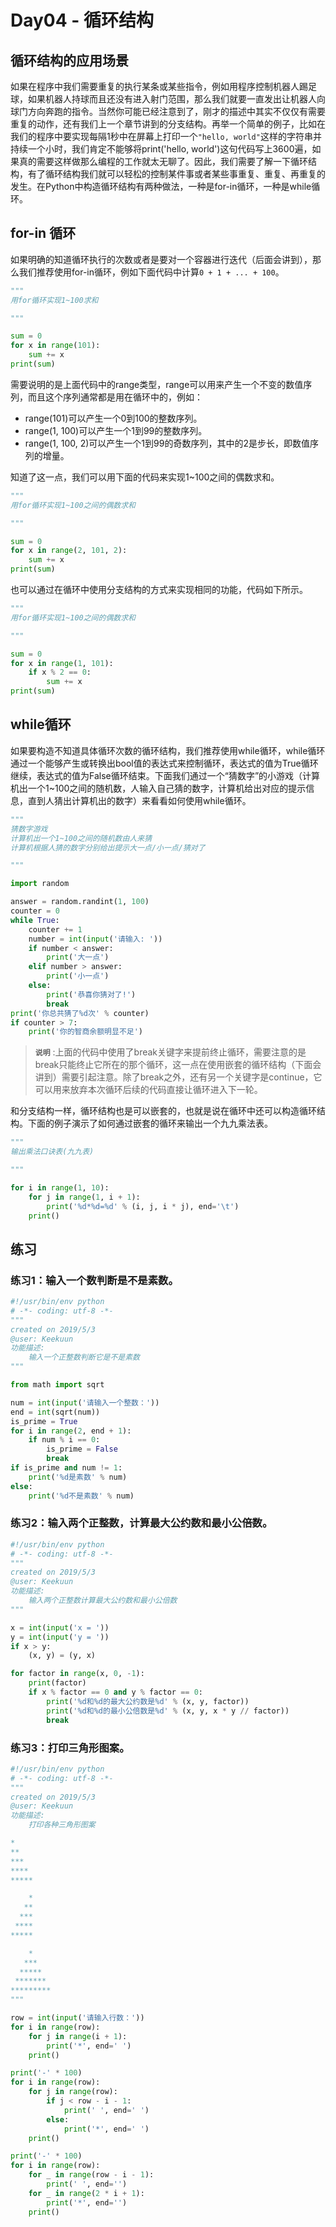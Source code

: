 # Day04 - 循环结构

## 循环结构的应用场景
如果在程序中我们需要重复的执行某条或某些指令，例如用程序控制机器人踢足球，如果机器人持球而且还没有进入射门范围，那么我们就要一直发出让机器人向球门方向奔跑的指令。当然你可能已经注意到了，刚才的描述中其实不仅仅有需要重复的动作，还有我们上一个章节讲到的分支结构。再举一个简单的例子，比如在我们的程序中要实现每隔1秒中在屏幕上打印一个`"hello, world"`这样的字符串并持续一个小时，我们肯定不能够将print('hello, world')这句代码写上3600遍，如果真的需要这样做那么编程的工作就太无聊了。因此，我们需要了解一下循环结构，有了循环结构我们就可以轻松的控制某件事或者某些事重复、重复、再重复的发生。在Python中构造循环结构有两种做法，一种是for-in循环，一种是while循环。

## for-in 循环
如果明确的知道循环执行的次数或者是要对一个容器进行迭代（后面会讲到），那么我们推荐使用for-in循环，例如下面代码中计算`0 + 1 + ... + 100`。
```python
"""
用for循环实现1~100求和

"""

sum = 0
for x in range(101):
	sum += x
print(sum)
```
需要说明的是上面代码中的range类型，range可以用来产生一个不变的数值序列，而且这个序列通常都是用在循环中的，例如：
- range(101)可以产生一个0到100的整数序列。
- range(1, 100)可以产生一个1到99的整数序列。
- range(1, 100, 2)可以产生一个1到99的奇数序列，其中的2是步长，即数值序列的增量。

知道了这一点，我们可以用下面的代码来实现1~100之间的偶数求和。

```python
"""
用for循环实现1~100之间的偶数求和

"""

sum = 0
for x in range(2, 101, 2):
	sum += x
print(sum)
```
也可以通过在循环中使用分支结构的方式来实现相同的功能，代码如下所示。
```python
"""
用for循环实现1~100之间的偶数求和

"""

sum = 0
for x in range(1, 101):
	if x % 2 == 0:
		sum += x
print(sum)
```

## while循环
如果要构造不知道具体循环次数的循环结构，我们推荐使用while循环，while循环通过一个能够产生或转换出bool值的表达式来控制循环，表达式的值为True循环继续，表达式的值为False循环结束。下面我们通过一个“猜数字”的小游戏（计算机出一个1~100之间的随机数，人输入自己猜的数字，计算机给出对应的提示信息，直到人猜出计算机出的数字）来看看如何使用while循环。

```python
"""
猜数字游戏
计算机出一个1~100之间的随机数由人来猜
计算机根据人猜的数字分别给出提示大一点/小一点/猜对了

"""

import random

answer = random.randint(1, 100)
counter = 0
while True:
	counter += 1
	number = int(input('请输入: '))
	if number < answer:
		print('大一点')
	elif number > answer:
		print('小一点')
	else:
		print('恭喜你猜对了!')
		break
print('你总共猜了%d次' % counter)
if counter > 7:
	print('你的智商余额明显不足')
```

> **`说明`** :上面的代码中使用了break关键字来提前终止循环，需要注意的是break只能终止它所在的那个循环，这一点在使用嵌套的循环结构（下面会讲到）需要引起注意。除了break之外，还有另一个关键字是continue，它可以用来放弃本次循环后续的代码直接让循环进入下一轮。

和分支结构一样，循环结构也是可以嵌套的，也就是说在循环中还可以构造循环结构。下面的例子演示了如何通过嵌套的循环来输出一个九九乘法表。

```python
"""
输出乘法口诀表(九九表)

"""

for i in range(1, 10):
	for j in range(1, i + 1):
		print('%d*%d=%d' % (i, j, i * j), end='\t')
	print()
```

## 练习

### 练习1：输入一个数判断是不是素数。
```python
#!/usr/bin/env python
# -*- coding: utf-8 -*-
"""
created on 2019/5/3
@user: Keekuun
功能描述:
    输入一个正整数判断它是不是素数
"""

from math import sqrt

num = int(input('请输入一个整数：'))
end = int(sqrt(num))
is_prime = True
for i in range(2, end + 1):
    if num % i == 0:
        is_prime = False
        break
if is_prime and num != 1:
    print('%d是素数' % num)
else:
    print('%d不是素数' % num)

```
### 练习2：输入两个正整数，计算最大公约数和最小公倍数。
```python
#!/usr/bin/env python
# -*- coding: utf-8 -*-
"""
created on 2019/5/3
@user: Keekuun
功能描述:
    输入两个正整数计算最大公约数和最小公倍数
"""

x = int(input('x = '))
y = int(input('y = '))
if x > y:
    (x, y) = (y, x)

for factor in range(x, 0, -1):
    print(factor)
    if x % factor == 0 and y % factor == 0:
        print('%d和%d的最大公约数是%d' % (x, y, factor))
        print('%d和%d的最小公倍数是%d' % (x, y, x * y // factor))
        break

```
### 练习3：打印三角形图案。
```python
#!/usr/bin/env python
# -*- coding: utf-8 -*-
"""
created on 2019/5/3
@user: Keekuun
功能描述:
    打印各种三角形图案

*
**
***
****
*****

    *
   **
  ***
 ****
*****

    *
   ***
  *****
 *******
*********
"""

row = int(input('请输入行数：'))
for i in range(row):
    for j in range(i + 1):
        print('*', end=' ')
    print()

print('-' * 100)
for i in range(row):
    for j in range(row):
        if j < row - i - 1:
            print(' ', end=' ')
        else:
            print('*', end=' ')
    print()

print('-' * 100)
for i in range(row):
    for _ in range(row - i - 1):
        print(' ', end='')
    for _ in range(2 * i + 1):
        print('*', end='')
    print()

```
